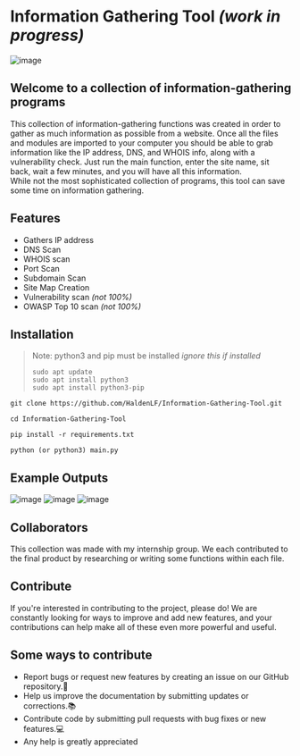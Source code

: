 # Information Gathering Tool _(work in progress)_

![image](https://github.com/HaldenLF/Information-Gathering-Tool/assets/165461117/64ef5afe-dc3b-4d91-a9cd-7e67a1a2260c)

## Welcome to a collection of information-gathering programs
This collection of information-gathering functions was created in order to gather as much information as possible from a website. Once all the files and modules are imported to your computer you should be able to grab information like the IP address, DNS, and WHOIS info, along with a vulnerability check. Just run the main function, enter the site name, sit back, wait a few minutes, and you will have all this information. <br />
While not the most sophisticated collection of programs, this tool can save some time on information gathering.<br />

## Features
* Gathers IP address
* DNS Scan
* WHOIS scan
* Port Scan
* Subdomain Scan
* Site Map Creation
* Vulnerability scan _(not 100%)_
* OWASP Top 10 scan _(not 100%)_


## Installation
> Note: python3 and pip must be installed _ignore this if installed_
> ```
> sudo apt update
> sudo apt install python3
> sudo apt install python3-pip
> ```
 ```
 git clone https://github.com/HaldenLF/Information-Gathering-Tool.git
 ```
```
cd Information-Gathering-Tool
```
```
pip install -r requirements.txt
```
```
python (or python3) main.py
```

## Example Outputs
![image](https://github.com/HaldenLF/Information-Gathering-Tool/assets/165461117/1acb0e9a-c770-49c7-bb3d-c0cacd1c815a)
![image](https://github.com/HaldenLF/Information-Gathering-Tool/assets/165461117/aa8cbc55-e6fd-4815-9e1e-47762e599409)
![image](https://github.com/HaldenLF/Information-Gathering-Tool/assets/165461117/884f0057-c09b-4fdd-8651-94f9cce60bfd)


## Collaborators
This collection was made with my internship group. We each contributed to the final product by researching or writing some functions within each file.

## Contribute
If you're interested in contributing to the project, please do! We are constantly looking for ways to improve and add new features, and your contributions can help make all of these even more powerful and useful.

## Some ways to contribute
* Report bugs or request new features by creating an issue on our GitHub repository.🐛
* Help us improve the documentation by submitting updates or corrections.📚
* Contribute code by submitting pull requests with bug fixes or new features.💻
* Any help is greatly appreciated
